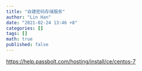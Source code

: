 ```yaml
---
title: "自建密码存储服务"
author: "Lin Han"
date: "2021-02-24 13:46 +8"
categories: []
tags: []
math: true
published: false
---
```


https://help.passbolt.com/hosting/install/ce/centos-7
